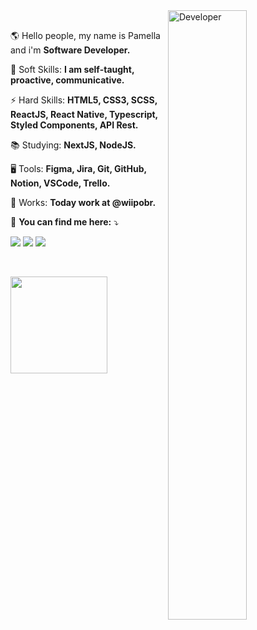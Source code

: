 <img width="50%" align="right" src="https://github.com/pamellafernandes/pamellafernandes/blob/master/img/mario.gif" alt="Developer"/>

 <br/>
 
<p align="left" width=25> 
 🌎 Hello people, my name is Pamella and i'm <strong>Software Developer.</strong>
</p>

<p align="left">
 🧬 Soft Skills: <strong> I am self-taught, proactive, communicative. </strong>
</p>
 
<p align="left">
 ⚡ Hard Skills: <strong>HTML5, CSS3, SCSS, ReactJS, React Native, Typescript, Styled Components, API Rest. </strong> 
</p> 

<p align="left">
 📚 Studying: <strong>NextJS, NodeJS.</strong>
</p>

<p align="left">
 🖥️ Tools: <strong>Figma, Jira, Git, GitHub, Notion, VSCode, Trello. </strong> 
</p> 
 
<p align="left">
 💼 Works: <strong>Today work at @wiipobr.</strong>
</p>

<p align="left">
 📧 <strong>You can find me here:</strong> ⤵️
</p>

<div>
 
<p align="left">
  <a href="https://mail.google.com/mail/u/?authuser=pamellafernandes118@gmail.com" alt="Gmail">
  <img src="https://img.shields.io/badge/-Gmail-07122E?style=for-the-badge&logo=Gmail&logoColor=F544FC" /></a>
 
  <a href="https://github.com/pamellafernandes" alt="Github">
   <img src="https://img.shields.io/badge/Github-07122E?style=for-the-badge&logo=github&logoColor=F544FC"></a>


   <a href="https://www.linkedin.com/in/devpamellafernandes/" alt="Linkedin">
   <img src="https://img.shields.io/badge/LinkedIn-07122E?style=for-the-badge&logo=linkedin&logoColor=F544FC"></a>
</p>
 
</div>

<br />

<p align="left">
  <img height="155em" src="https://github-readme-stats.vercel.app/api?username=pamellafernandes&show_icons=true&icon_color=F544FC&bg_color=010E24&text_color=FFF" />
</p>


